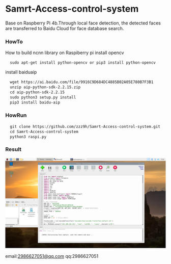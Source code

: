 # Samrt-Access-control-system
Base on Raspberry Pi 4b.Through local face detection, the detected faces are transferred to Baidu Cloud for face database search.

### HowTo
How to build ncnn library on Raspiberry pi
install opencv
``` shell
  sudo apt-get install python-opencv or pip3 install python-opencv
```
install baiduaip 
``` shell
  wget https://ai.baidu.com/file/9916C9D684DC4885B02A05E780B7F3B1
  unzip aip-python-sdk-2.2.15.zip
  cd aip-python-sdk-2.2.15
  sudo python3 setup.py install
  pip3 install baidu-aip
```  
### HowRun
``` shell
  git clone https://github.com/zzz9h/Samrt-Access-control-system.git
  cd Samrt-Access-control-system
  python3 raspi.py
 ``` 
 ### Result 
  
  ![Image text](https://raw.githubusercontent.com/zzz9h/Samrt-Access-control-system/master/example.png)



email:2986627051@qq.com 
qq:2986627051 



